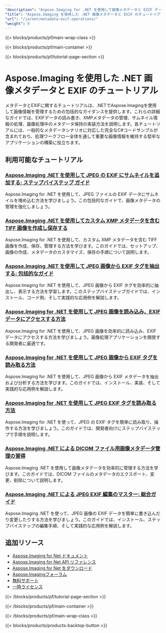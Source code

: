 ```yaml
---
"description": "Aspose.Imaging for .NET を使用して画像メタデータと EXIF データを読み取り、書き込み、変更するための完全なチュートリアル。"
"title": "Aspose.Imaging を使用した .NET 画像メタデータと EXIF のチュートリアル"
"url": "/ja/net/metadata-exif-operations/"
"weight": 9
---
```


{{< blocks/products/pf/main-wrap-class >}}

{{< blocks/products/pf/main-container >}}

{{< blocks/products/pf/tutorial-page-section >}}
# Aspose.Imaging を使用した .NET 画像メタデータと EXIF のチュートリアル

メタデータとEXIFに関するチュートリアルは、.NETでAspose.Imagingを使用して画像情報を管理するための包括的なガイダンスを提供します。これらの詳細なガイドでは、EXIFデータの読み書き、XMPメタデータの管理、サムネイル情報の処理、画像処理中のメタデータ保持の実装方法を説明します。各チュートリアルには、一般的なメタデータシナリオに対応した完全なC#コードサンプルが含まれており、処理ワークフロー全体を通して重要な画像情報を維持する堅牢なアプリケーションの構築に役立ちます。

## 利用可能なチュートリアル

### [Aspose.Imaging .NET を使用して JPEG の EXIF にサムネイルを追加する: ステップバイステップ ガイド](./aspose-imaging-net-add-thumbnail-exif-jpeg/)
Aspose.Imaging for .NET を使用して、JPEG ファイルの EXIF データにサムネイルを埋め込む方法を学びましょう。この包括的なガイドで、画像メタデータの管理を強化しましょう。

### [Aspose.Imaging .NET を使用してカスタム XMP メタデータを含む TIFF 画像を作成し保存する](./create-tiff-image-custom-xmp-metadata-aspose-imaging-net/)
Aspose.Imaging for .NET を使用して、カスタム XMP メタデータを含む TIFF 画像を作成、保存、管理する方法を学びます。このガイドでは、セットアップ、画像の作成、メタデータのカスタマイズ、保存の手順について説明します。

### [Aspose.Imaging .NET を使用して JPEG 画像から EXIF タグを抽出する: 包括的なガイド](./master-jpeg-exif-tag-extraction-aspose-imaging-dotnet/)
Aspose.Imaging for .NET を使用して、JPEG 画像から EXIF タグを効率的に抽出し、表示する方法を学習します。このステップバイステップガイドでは、インストール、コード例、そして実践的な応用例を解説します。

### [Aspose.Imaging for .NET を使用して JPEG 画像を読み込み、EXIF データにアクセスする方法](./load-jpeg-access-exif-aspose-imaging-dotnet/)
Aspose.Imaging for .NET を使用して、JPEG 画像を効率的に読み込み、EXIF データにアクセスする方法を学びましょう。画像処理アプリケーションを開発する開発者に最適です。

### [Aspose.Imaging for .NET を使用して JPEG 画像から EXIF タグを読み取る方法](./read-exif-tags-jpeg-using-aspose-imaging-dotnet/)
Aspose.Imaging for .NET を使用して、JPEG 画像から EXIF メタデータを抽出および分析する方法を学びます。このガイドでは、インストール、実装、そして実践的な応用例を解説します。

### [Aspose.Imaging for .NET を使用して JPEG EXIF タグを読み取る方法](./master-jpeg-exif-tag-aspose-imaging-net/)
Aspose.Imaging for .NET を使って、JPEG の EXIF タグを簡単に読み取り、操作する方法を学びましょう。このガイドでは、開発者向けにステップバイステップで手順を説明します。

### [Aspose.Imaging .NET による DICOM ファイル用画像メタデータ管理の習得](./master-image-metadata-management-aspose-imaging-net/)
Aspose.Imaging .NET を使用して画像メタデータを効率的に管理する方法を学びます。このガイドでは、DICOM ファイルのメタデータのエクスポート、変更、削除について説明します。

### [Aspose.Imaging .NET による JPEG EXIF 編集のマスター: 総合ガイド](./master-jpeg-exif-editing-aspose-imaging-net/)
Aspose.Imaging .NET を使って、JPEG 画像の EXIF データを簡単に書き込んだり変更したりする方法を学びましょう。このガイドでは、インストール、ステップバイステップの編集手順、そして実践的な応用例を解説します。

## 追加リソース

- [Aspose.Imaging for Net ドキュメント](https://docs.aspose.com/imaging/net/)
- [Aspose.Imaging for Net API リファレンス](https://reference.aspose.com/imaging/net/)
- [Aspose.Imaging for Net をダウンロード](https://releases.aspose.com/imaging/net/)
- [Aspose.Imagingフォーラム](https://forum.aspose.com/c/imaging)
- [無料サポート](https://forum.aspose.com/)
- [一時ライセンス](https://purchase.aspose.com/temporary-license/)

{{< /blocks/products/pf/tutorial-page-section >}}

{{< /blocks/products/pf/main-container >}}

{{< /blocks/products/pf/main-wrap-class >}}

{{< blocks/products/products-backtop-button >}}
